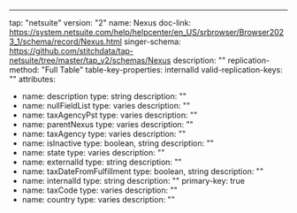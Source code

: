 ---
tap: "netsuite"
version: "2"
name: Nexus
doc-link: https://system.netsuite.com/help/helpcenter/en_US/srbrowser/Browser2023_1/schema/record/Nexus.html
singer-schema: https://github.com/stitchdata/tap-netsuite/tree/master/tap_v2/schemas/Nexus
description: ""
replication-method: "Full Table"
table-key-properties: internalId
valid-replication-keys: ""
attributes:
- name: description
  type: string
  description: ""
- name: nullFieldList
  type: varies
  description: ""
- name: taxAgencyPst
  type: varies
  description: ""
- name: parentNexus
  type: varies
  description: ""
- name: taxAgency
  type: varies
  description: ""
- name: isInactive
  type: boolean, string
  description: ""
- name: state
  type: varies
  description: ""
- name: externalId
  type: string
  description: ""
- name: taxDateFromFulfillment
  type: boolean, string
  description: ""
- name: internalId
  type: string
  description: ""
  primary-key: true
- name: taxCode
  type: varies
  description: ""
- name: country
  type: varies
  description: ""
